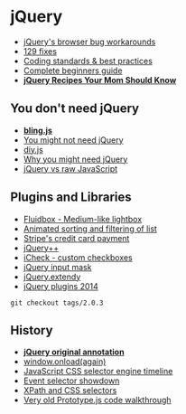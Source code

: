 # jQuery

* [jQuery's browser bug workarounds](https://docs.google.com/document/d/1LPaPA30bLUB_publLIMF0RlhdnPx_ePXm7oW02iiT6o/edit)
* [129 fixes](https://gist.github.com/rwaldron/8720084#file-reasons-md)
* [Coding standards & best practices](http://lab.abhinayrathore.com/jquery-standards/)
* [Complete beginners guide](https://ihatetomatoes.net/jquery-complete-beginners-datatypes-selectors/)
* [**jQuery Recipes Your Mom Should Know**](https://github.com/AllThingsSmitty/jquery-your-mom-should-know)

## You don't need jQuery

* [**bling.js**](https://gist.github.com/paulirish/12fb951a8b893a454b32)
* [You might not need jQuery](http://youmightnotneedjquery.com/)
* [diy.js](http://diy.lab.io/)
* [Why you might need jQuery](https://docs.google.com/document/d/1LPaPA30bLUB_publLIMF0RlhdnPx_ePXm7oW02iiT6o/edit#)
* [jQuery vs raw JavaScript](http://www.sitepoint.com/jquery-vs-raw-javascript-1-dom-forms/)

## Plugins and Libraries

* [Fluidbox - Medium-like lightbox](http://terrymun.github.io/Fluidbox/)
* [Animated sorting and filtering of list](https://mixitup.kunkalabs.com/)
* [Stripe's credit card payment](https://github.com/stripe/jquery.payment)
* [jQuery++](http://jquerypp.com/)
* [iCheck - custom checkboxes](http://fronteed.com/iCheck/)
* [jQuery input mask](https://github.com/RobinHerbots/jquery.inputmask)
* [jQuery.extendy](https://github.com/NathanRutzky/jQuery.extendy)
* [jQuery plugins 2014](http://speckyboy.com/2014/12/08/jquery-plugins-2014/)

```
git checkout tags/2.0.3
```

## History

* [**jQuery original annotation**](http://genius.it/ejohn.org/files/jquery-original.html)
* [window.onload(again)](http://dean.edwards.name/weblog/2006/06/again/)
* [JavaScript CSS selector engine timeline](http://www.paulirish.com/2008/javascript-css-selector-engine-timeline/)
* [Event selector showdown](http://ejohn.org/blog/event-selector-showdown/)
* [XPath and CSS selectors](http://ejohn.org/blog/xpath-css-selectors/)
* [Very old Prototype.js code walkthrough](http://www.sergiopereira.com/articles/prototype131.js.html)